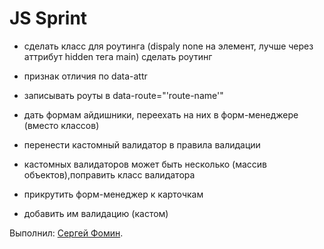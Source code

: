 # JS Sprint

+ сделать класс для роутинга (dispaly none на элемент, лучше через аттрибут hidden тега main)
сделать роутинг
+ признак отличия по data-attr
+ записывать роуты в data-route="'route-name'"


+ дать формам айдишники, переехать на них в форм-менеджере (вместо классов)

+ перенести кастомный валидатор в правила валидации
+ кастомных валидаторов может быть несколько (массив объектов),поправить класс валидатора

+ прикрутить форм-менеджер к карточкам
+ добавить им валидацию (кастом)

Выполнил: [Сергей Фомин](https://htmlacademy.ru//profile/id1606421).
